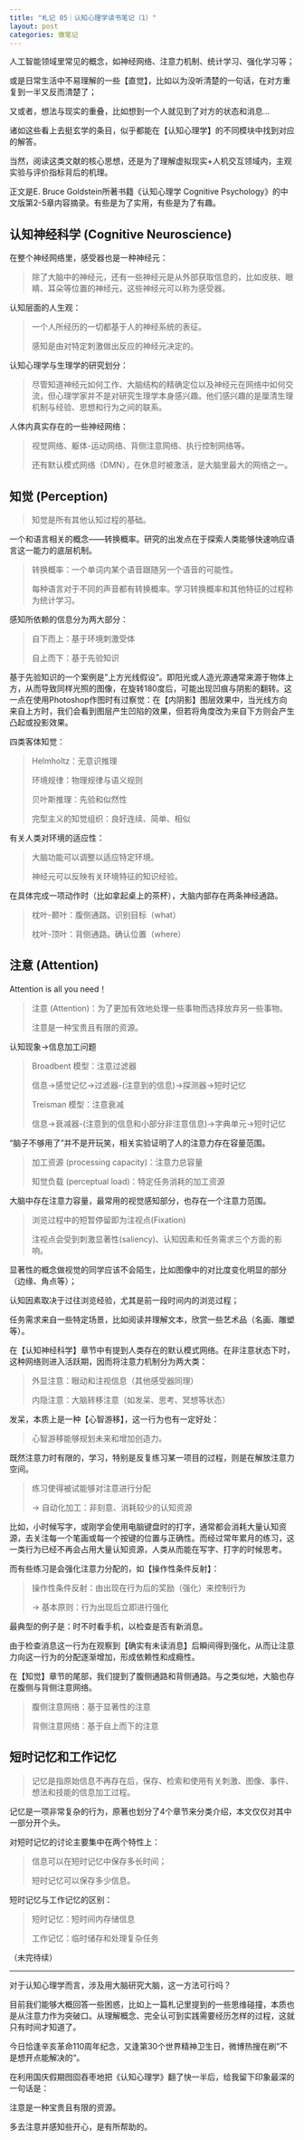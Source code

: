 ```yaml
---
title: "札记 05｜认知心理学读书笔记（1）"
layout: post
categories: 做笔记
---
```


<!-- more -->

人工智能领域里常见的概念，如神经网络、注意力机制、统计学习、强化学习等；

或是日常生活中不易理解的一些【直觉】，比如以为没听清楚的一句话，在对方重复到一半又反而清楚了；

又或者，想法与现实的重叠，比如想到一个人就见到了对方的状态和消息...

诸如这些看上去挺玄学的条目，似乎都能在【认知心理学】的不同模块中找到对应的解答。

当然，阅读这类文献的核心思想，还是为了理解虚拟现实+人机交互领域内，主观实验与评价指标背后的机理。

正文是E. Bruce Goldstein所著书籍《认知心理学 Cognitive Psychology》的中文版第2-5章内容摘录。有些是为了实用，有些是为了有趣。

## 认知神经科学 (Cognitive Neuroscience)

在整个神经网络里，感受器也是一种神经元：

> 除了大脑中的神经元，还有一些神经元是从外部获取信息的，比如皮肤、眼睛、耳朵等位置的神经元，这些神经元可以称为感受器。

认知层面的人生观：

> 一个人所经历的一切都基于人的神经系统的表征。
>
> 感知是由对特定刺激做出反应的神经元决定的。

认知心理学与生理学的研究划分：

> 尽管知道神经元如何工作、大脑结构的精确定位以及神经元在网络中如何交流，但心理学家并不是对研究生理学本身感兴趣。他们感兴趣的是厘清生理机制与经验、思想和行为之间的联系。

人体内真实存在的一些神经网络：

> 视觉网络、躯体-运动网络、背侧注意网络、执行控制网络等。
>
> 还有默认模式网络（DMN），在休息时被激活，是大脑里最大的网络之一。

## 知觉 (Perception)

> 知觉是所有其他认知过程的基础。

一个和语言相关的概念——转换概率。研究的出发点在于探索人类能够快速响应语言这一能力的底层机制。

> 转换概率：一个单词内某个语音跟随另一个语音的可能性。
>
> 每种语言对于不同的声音都有转换概率。学习转换概率和其他特征的过程称为统计学习。

感知所依赖的信息分为两大部分：

> 自下而上：基于环境刺激受体
>
> 自上而下：基于先验知识

基于先验知识的一个案例是”上方光线假设“。即阳光或人造光源通常来源于物体上方，从而导致同样光照的图像，在旋转180度后，可能出现凹痕与阴影的翻转。这一点在使用Photoshop作图时有过察觉：在【内阴影】图层效果中，当光线方向来自上方时，我们会看到图层产生凹陷的效果，但若将角度改为来自下方则会产生凸起或投影效果。

四类客体知觉：

> Helmholtz：无意识推理
>
> 环境规律：物理规律与语义规则
>
> 贝叶斯推理：先验和似然性
>
> 完型主义的知觉组织：良好连续、简单、相似

有关人类对环境的适应性：

> 大脑功能可以调整以适应特定环境。
>
> 神经元可以反映有关环境特征的知识经验。

在具体完成一项动作时（比如拿起桌上的茶杯），大脑内部存在两条神经通路。

>  枕叶-颞叶：腹侧通路。识别目标（what）
>
> 枕叶-顶叶：背侧通路。确认位置（where）

## 注意 (Attention)

Attention is all you need！

> 注意 (Attention)：为了更加有效地处理一些事物而选择放弃另一些事物。
>
> 注意是一种宝贵且有限的资源。

认知现象->信息加工问题

> Broadbent 模型：注意过滤器
>
> 信息->感觉记忆->过滤器-(注意到的信息)->探测器->短时记忆
>
> Treisman 模型：注意衰减
>
>  信息->衰减器-(注意到的信息和小部分非注意信息)->字典单元->短时记忆

“脑子不够用了”并不是开玩笑，相关实验证明了人的注意力存在容量范围。

> 加工资源 (processing capacity)：注意力总容量
>
> 知觉负载 (perceptual load)：特定任务消耗的加工资源

大脑中存在注意力容量，最常用的视觉感知部分，也存在一个注意力范围。

> 浏览过程中的短暂停留即为注视点(Fixation)
>
> 注视点会受到刺激显著性(saliency)、认知因素和任务需求三个方面的影响。

显著性的概念做视觉的同学应该不会陌生，比如图像中的对比度变化明显的部分（边缘、角点等）；

认知因素取决于过往浏览经验，尤其是前一段时间内的浏览过程；

任务需求来自一些特定场景，比如阅读并理解文本，欣赏一些艺术品（名画、雕塑等）。

在【认知神经科学】章节中有提到人类存在的默认模式网络。在非注意状态下时，这种网络则进入活跃期，因而将注意力机制分为两大类：

> 外显注意：眼动和注视信息（其他感受器同理）
>
> 内隐注意：大脑转移注意（如发呆、思考、冥想等状态）

发呆，本质上是一种【心智游移】，这一行为也有一定好处：

> 心智游移能够规划未来和增加创造力。

既然注意力时有限的，学习，特别是反复练习某一项目的过程，则是在解放注意力空间。

> 练习使得被试能够对注意进行分配
>
> -> 自动化加工：非刻意、消耗较少的认知资源

比如，小时候写字，或刚学会使用电脑键盘时的打字，通常都会消耗大量认知资源，去关注每一个笔画或每一个按键的位置与正确性。而经过常年累月的练习，这一类行为已经不再会占用大量认知资源，人类从而能在写字、打字的时候思考。

而有些练习是会强化注意力分配的，如【操作性条件反射】：

> 操作性条件反射：由出现在行为后的奖励（强化）来控制行为
>
> -> 基本原则：行为出现后立即进行强化

最典型的例子是：时不时看手机，以检查是否有新消息。

由于检查消息这一行为在观察到【确实有未读消息】后瞬间得到强化，从而让注意力向这一行为的分配逐渐增加，形成依赖性和成瘾性。

在【知觉】章节的尾部，我们提到了腹侧通路和背侧通路。与之类似地，大脑也存在腹侧与背侧注意网络。

> 腹侧注意网络：基于显著性的注意
>
> 背侧注意网络：基于自上而下的注意

## 短时记忆和工作记忆

> 记忆是指原始信息不再存在后，保存、检索和使用有关刺激、图像、事件、想法和技能的信息加工过程。

记忆是一项非常复杂的行为，原著也划分了4个章节来分类介绍，本文仅仅对其中一部分开个头。

对短时记忆的讨论主要集中在两个特性上：

> 信息可以在短时记忆中保存多长时间；
>
> 短时记忆可以保存多少信息。

短时记忆与工作记忆的区别：

> 短时记忆：短时间内存储信息
>
> 工作记忆：临时储存和处理复杂任务

（未完待续）

---

对于认知心理学而言，涉及用大脑研究大脑，这一方法可行吗？

目前我们能够大概回答一些困惑，比如上一篇札记里提到的一些思维碰撞，本质也是从注意力作为突破口。从理解概念、完全认可到实践需要经历怎样的过程，这就只有时间才知道了。

今日恰逢辛亥革命110周年纪念，又逢第30个世界精神卫生日，微博热搜在刷”不是想开点能解决的“。

在利用国庆假期囫囵吞枣地把《认知心理学》翻了快一半后，给我留下印象最深的一句话是：

注意是一种宝贵且有限的资源。

多去注意并感知些开心，是有所帮助的。

